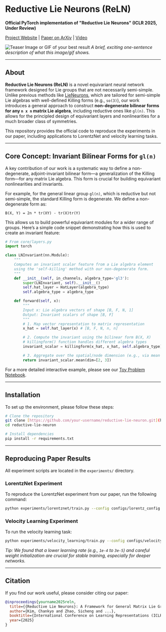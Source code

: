 # Reductive Lie Neurons (ReLN)

**Official PyTorch implementation of "Reductive Lie Neurons" (ICLR 2025, Under Review)**

[Project Website](https://your-username.github.io/reductive-lie-neuron-page) | [Paper on ArXiv](https://arxiv.org/abs/your-paper-id) | [Video](https://youtu.be/your-video-id)

![Teaser Image or GIF of your best result](figures/teaser.gif)
*A brief, exciting one-sentence description of what this image/gif shows.*

---

## About

**Reductive Lie Neurons (ReLN)** is a novel equivariant neural network framework designed for Lie groups that are not necessarily semi-simple. Unlike previous methods like [LieNeurons](https://github.com/UMich-CURLY/LieNeurons), which are tailored for semi-simple Lie algebras with well-defined Killing forms (e.g., `so(3)`), our work introduces a general approach to construct **non-degenerate bilinear forms for any `n x n` matrix Lie algebra**, including reductive ones like `gl(n)`. This allows for the principled design of equivariant layers and nonlinearities for a much broader class of symmetries.

This repository provides the official code to reproduce the experiments in our paper, including applications to LorentzNet and velocity learning tasks.

---

## Core Concept: Invariant Bilinear Forms for `gl(n)`

A key contribution of our work is a systematic way to define a non-degenerate, adjoint-invariant bilinear form—a generalization of the Killing form—for any matrix Lie algebra. This form is crucial for building equivariant nonlinearities and invariants.

For example, for the general linear group `gl(n)`, which is reductive but not semi-simple, the standard Killing form is degenerate. We define a non-degenerate form as:

`B(X, Y) = 2n * tr(XY) - tr(X)tr(Y)`

This allows us to build powerful equivariant modules for a wider range of groups. Here’s a simple code snippet demonstrating how this is used to create an invariant feature:

```python
# From core/layers.py
import torch

class LNInvariant(nn.Module):
    """
    Computes an invariant scalar feature from a Lie algebra element
    using the 'self-killing' method with our non-degenerate form.
    """
    def __init__(self, in_channels, algebra_type='gl3'):
        super(LNInvariant, self).__init__()
        self.hat_layer = HatLayer(algebra_type)
        self.algebra_type = algebra_type

    def forward(self, x):
        """
        Input x: Lie algebra vectors of shape [B, F, N, 1]
        Output: Invariant scalars of shape [B, F]
        """
        # 1. Map vector representation to matrix representation
        x_hat = self.hat_layer(x) # [B, F, N, n, n]

        # 2. Compute the invariant using the bilinear form B(X, X)
        # killingform() function handles different algebra types
        invariant_scalar = killingform(x_hat, x_hat, self.algebra_type) # [B, F, N, 1]

        # 3. Aggregate over the spatial/node dimension (e.g., via mean or max)
        return invariant_scalar.mean(dim=[2, 3])
```

For a more detailed interactive example, please see our [Toy Problem Notebook](examples/toy_problem.ipynb).

---

## Installation

To set up the environment, please follow these steps:

```bash
# Clone the repository
git clone [https://github.com/your-username/reductive-lie-neuron.git](https://github.com/your-username/reductive-lie-neuron.git)
cd reductive-lie-neuron

# Install dependencies
pip install -r requirements.txt
```

---

## Reproducing Paper Results

All experiment scripts are located in the `experiments/` directory.

### LorentzNet Experiment
To reproduce the LorentzNet experiment from our paper, run the following command:
```bash
python experiments/lorentznet/train.py --config configs/lorentz_config.yaml
```

### Velocity Learning Experiment
To run the velocity learning task:
```bash
python experiments/velocity_learning/train.py --config configs/velocity_config.yaml
```

*Tip: We found that a lower learning rate (e.g., `1e-4` to `3e-5`) and careful weight initialization are crucial for stable training, especially for deeper networks.*

---

## Citation

If you find our work useful, please consider citing our paper:

```bibtex
@inproceedings{yourname2025reln,
  title={{Reductive Lie Neurons}: A Framework for General Matrix Lie Groups},
  author={Kim, Chankyo and Zhao, Sicheng and ...},
  booktitle={International Conference on Learning Representations (ICLR)},
  year={2025}
}
```
